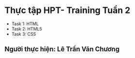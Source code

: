 # Thực tập HPT- Training Tuần 2

- Task 1: HTML
- Task 2: HTML5
- Task 3: CSS

## Người thực hiện: Lê Trần Văn Chương
